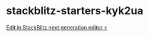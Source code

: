 # stackblitz-starters-kyk2ua

[Edit in StackBlitz next generation editor ⚡️](https://stackblitz.com/~/github.com/a18ks/stackblitz-starters-kyk2ua)